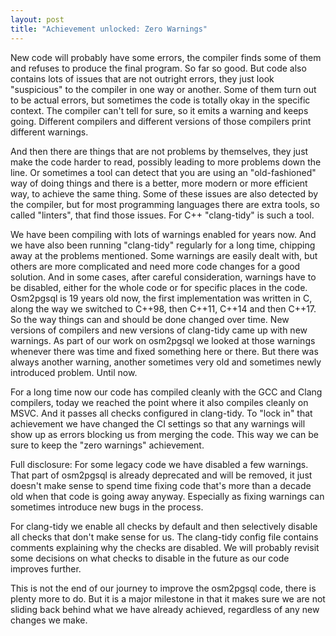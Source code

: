 ```yaml
---
layout: post
title: "Achievement unlocked: Zero Warnings"
---
```


New code will probably have some errors, the compiler finds some of them and
refuses to produce the final program. So far so good. But code also contains
lots of issues that are not outright errors, they just look "suspicious" to the
compiler in one way or another. Some of them turn out to be actual errors, but
sometimes the code is totally okay in the specific context. The compiler can't
tell for sure, so it emits a warning and keeps going. Different compilers and
different versions of those compilers print different warnings.

And then there are things that are not problems by themselves, they just make
the code harder to read, possibly leading to more problems down the line. Or
sometimes a tool can detect that you are using an "old-fashioned" way of doing
things and there is a better, more modern or more efficient way, to achieve the
same thing. Some of these issues are also detected by the compiler, but for
most programming languages there are extra tools, so called "linters", that
find those issues. For C++ "clang-tidy" is such a tool.

We have been compiling with lots of warnings enabled for years now. And we have
also been running "clang-tidy" regularly for a long time, chipping away at the
problems mentioned. Some warnings are easily dealt with, but others are more
complicated and need more code changes for a good solution. And in some cases,
after careful consideration, warnings have to be disabled, either for the whole
code or for specific places in the code. Osm2pgsql is 19 years old now, the
first implementation was written in C, along the way we switched to C++98, then
C++11, C++14 and then C++17. So the way things can and should be done changed
over time. New versions of compilers and new versions of clang-tidy came up
with new warnings. As part of our work on osm2pgsql we looked at those warnings
whenever there was time and fixed something here or there. But there was always
another warning, another sometimes very old and sometimes newly introduced
problem. Until now.

For a long time now our code has compiled cleanly with the GCC and Clang
compilers, today we reached the point where it also compiles cleanly on MSVC.
And it passes all checks configured in clang-tidy. To "lock in" that
achievement we have changed the CI settings so that any warnings will show up
as errors blocking us from merging the code. This way we can be sure to keep
the "zero warnings" achievement.

Full disclosure: For some legacy code we have disabled a few warnings. That
part of osm2pgsql is already deprecated and will be removed, it just doesn't
make sense to spend time fixing code that's more than a decade old when that
code is going away anyway. Especially as fixing warnings can sometimes
introduce new bugs in the process.

For clang-tidy we enable all checks by default and then selectively disable all
checks that don't make sense for us. The clang-tidy config file contains
comments explaining why the checks are disabled. We will probably revisit some
decisions on what checks to disable in the future as our code improves further.

This is not the end of our journey to improve the osm2pgsql code, there is
plenty more to do. But it is a major milestone in that it makes sure we are not
sliding back behind what we have already achieved, regardless of any new
changes we make.

